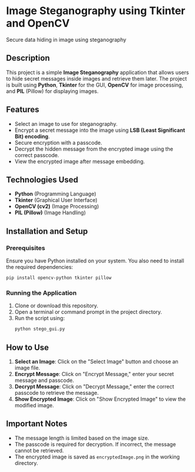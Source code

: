 # Image Steganography using Tkinter and OpenCV
Secure data hiding in image using steganography

## Description
This project is a simple **Image Steganography** application that allows users to hide secret messages inside images and retrieve them later. The project is built using **Python**, **Tkinter** for the GUI, **OpenCV** for image processing, and **PIL** (Pillow) for displaying images.

## Features
- Select an image to use for steganography.
- Encrypt a secret message into the image using **LSB (Least Significant Bit) encoding**.
- Secure encryption with a passcode.
- Decrypt the hidden message from the encrypted image using the correct passcode.
- View the encrypted image after message embedding.

## Technologies Used
- **Python** (Programming Language)
- **Tkinter** (Graphical User Interface)
- **OpenCV (cv2)** (Image Processing)
- **PIL (Pillow)** (Image Handling)


## Installation and Setup

### Prerequisites
Ensure you have Python installed on your system. You also need to install the required dependencies:

```sh
pip install opencv-python tkinter pillow
```

### Running the Application
1. Clone or download this repository.
2. Open a terminal or command prompt in the project directory.
3. Run the script using:
   ```sh
   python stego_gui.py
   ```
   

## How to Use
1. **Select an Image**: Click on the "Select Image" button and choose an image file.
2. **Encrypt Message**: Click on "Encrypt Message," enter your secret message and passcode.
3. **Decrypt Message**: Click on "Decrypt Message," enter the correct passcode to retrieve the message.
4. **Show Encrypted Image**: Click on "Show Encrypted Image" to view the modified image.

## Important Notes
- The message length is limited based on the image size.
- The passcode is required for decryption. If incorrect, the message cannot be retrieved.
- The encrypted image is saved as `encryptedImage.png` in the working directory.



